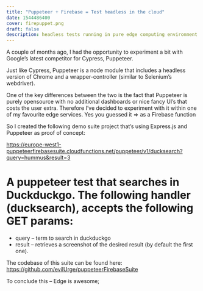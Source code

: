 ```yaml
---
title: "Puppeteer + Firebase = Test headless in the cloud"
date: 1544486400
cover: firepuppet.png
draft: false
description: headless tests running in pure edge computing environment - thanks Google.
---
```

A couple of months ago, I had the opportunity to experiment a bit with Google’s latest competitor for Cypress, Puppeteer.

Just like Cypress, Puppeteer is a node module that includes a headless version of Chrome and a wrapper-controller (similar to Selenium’s webdriver).

One of the key differences between the two is the fact that Puppeteer is purely opensource with no additional dashboards or nice fancy UI’s that costs the user extra. Therefore I’ve decided to experiment with it within one of my favourite edge services. Yes you guessed it => as a Firebase function

So I created the following demo suite project that’s using Express.js and Puppeteer as proof of concept:

https://europe-west1-puppeteerfirebasesuite.cloudfunctions.net/puppeteer/v1/ducksearch?query=hummus&result=3

A puppeteer test that searches in Duckduckgo.
The following handler (ducksearch), accepts the following GET params:
===
* query – term to search in duckduckgo
* result – retrieves a screenshot of the desired result (by default the first one).

The codebase of this suite can be found here: https://github.com/evilUrge/puppeteerFirebaseSuite

To conclude this – Edge is awesome;
